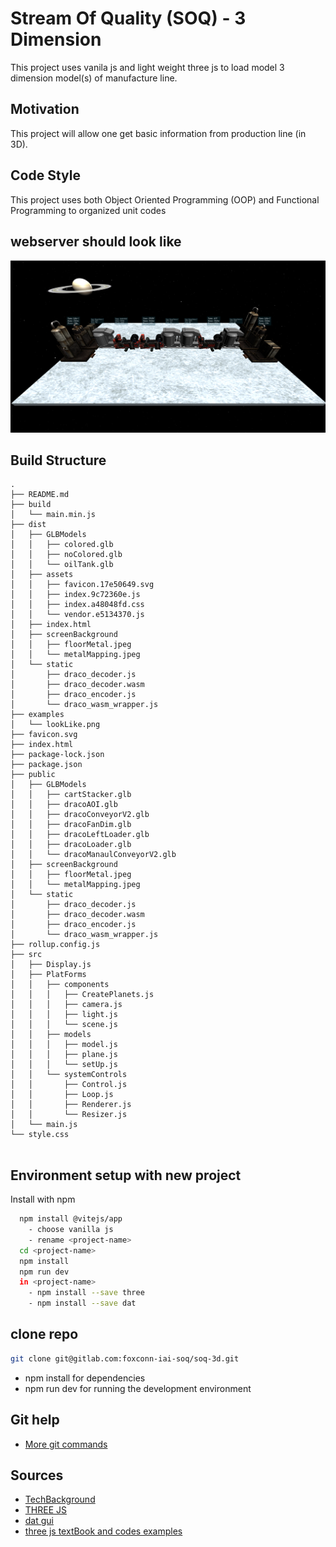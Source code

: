 
# Stream Of Quality (SOQ) - 3 Dimension

This project uses vanila js and light weight three js to load model 3 dimension model(s) of manufacture line.


## Motivation

This project will allow one get basic information from production line (in 3D). 

## Code Style

This project uses both Object Oriented Programming (OOP) and Functional Programming to organized unit codes

## webserver should look like

![App Screenshot](examples/lookLike.png)


## Build Structure

```
.
├── README.md
├── build
│   └── main.min.js
├── dist
│   ├── GLBModels
│   │   ├── colored.glb
│   │   ├── noColored.glb
│   │   └── oilTank.glb
│   ├── assets
│   │   ├── favicon.17e50649.svg
│   │   ├── index.9c72360e.js
│   │   ├── index.a48048fd.css
│   │   └── vendor.e5134370.js
│   ├── index.html
│   ├── screenBackground
│   │   ├── floorMetal.jpeg
│   │   └── metalMapping.jpeg
│   └── static
│       ├── draco_decoder.js
│       ├── draco_decoder.wasm
│       ├── draco_encoder.js
│       └── draco_wasm_wrapper.js
├── examples
│   └── lookLike.png
├── favicon.svg
├── index.html
├── package-lock.json
├── package.json
├── public
│   ├── GLBModels
│   │   ├── cartStacker.glb
│   │   ├── dracoAOI.glb
│   │   ├── dracoConveyorV2.glb
│   │   ├── dracoFanDim.glb
│   │   ├── dracoLeftLoader.glb
│   │   ├── dracoLoader.glb
│   │   └── dracoManaulConveyorV2.glb
│   ├── screenBackground
│   │   ├── floorMetal.jpeg
│   │   └── metalMapping.jpeg
│   └── static
│       ├── draco_decoder.js
│       ├── draco_decoder.wasm
│       ├── draco_encoder.js
│       └── draco_wasm_wrapper.js
├── rollup.config.js
├── src
│   ├── Display.js
│   ├── PlatForms
│   │   ├── components
│   │   │   ├── CreatePlanets.js
│   │   │   ├── camera.js
│   │   │   ├── light.js
│   │   │   └── scene.js
│   │   ├── models
│   │   │   ├── model.js
│   │   │   ├── plane.js
│   │   │   └── setUp.js
│   │   └── systemControls
│   │       ├── Control.js
│   │       ├── Loop.js
│   │       ├── Renderer.js
│   │       └── Resizer.js
│   └── main.js
└── style.css


```
## Environment setup with new project
Install with npm

```bash
  npm install @vitejs/app
    - choose vanilla js
    - rename <project-name>
  cd <project-name>
  npm install
  npm run dev
  in <project-name>
    - npm install --save three
    - npm install --save dat
```
## clone repo
```sh
git clone git@gitlab.com:foxconn-iai-soq/soq-3d.git
```
- npm install for dependencies
- npm run dev for running the development environment
    
## Git help

 - [More git commands](https://confluence.atlassian.com/bitbucketserver/basic-git-commands-776639767.html)

## Sources

- [TechBackground](https://www.shutterstock.com/search/hi+tech+show)
- [THREE JS](https://threejs.org/)
- [dat gui](https://github.com/dataarts/dat.gui)
- [three js textBook and codes examples](https://discoverthreejs.com/book/first-steps/load-models/)